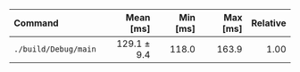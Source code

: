 | Command | Mean [ms] | Min [ms] | Max [ms] | Relative |
|:---|---:|---:|---:|---:|
| `./build/Debug/main` | 129.1 ± 9.4 | 118.0 | 163.9 | 1.00 |

